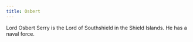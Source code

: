 ```yaml
---
title: Osbert
---
```


Lord Osbert Serry is the Lord of Southshield in the Shield Islands. He has a naval force.


